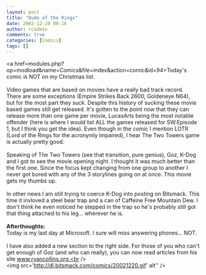 ```yaml
---
layout: post
title: "Dude of the Rings"
date: 2002-12-20 00:16
author: rcadmin
comments: true
categories: [Comics]
tags: []
---
```

<a href=modules.php?op=modload&name=Comics&file=index&action=comic&id=94>Today's comic</a> is NOT on my Christmas list. 
<br />
<br />
Video games that are based on movies have a really bad track record. There are some exceptions (Empire Strikes Back 2600, Goldeneye N64), but for the most part they suck. Despite this history of sucking these movie based games still get released. It's gotten to the point now that they can release more than one game per movie, LucasArts being the most notable offender (here is where I would list ALL the games released for SW:Episode 1, but I think you get the idea). Even though in the comic I mention LOTR (Lord of the Rings for the acronymly impaired), I hear The Two Towers game is actually pretty good. 
<br />
<br />
Speaking of The Two Towers (see that transition, pure genius), Goz, K-Dog and I got to see the movie opening night. I thought it was much better than the first one. Since the focus kept changing from one group to another I never got bored with any of the 3 storylines going on at once. This movie gets my thumbs up.
<br />
<br />
In other news I am still trying to coerce K-Dog into posting on Bitsmack. This time it invloved a steel bear trap and a can of Caffeine Free Mountain Dew. I don't think he even noticed he stepped in the trap so he's probably still got that thing attached to his leg... wherever he is.
<br />
<br />
<b>Afterthoughts:</b>
<br />
Today is my last day at Microsoft. I sure will miss answering phones... NOT. 
<br />
<br />
I have also added a new section to the right side. For those of you who can't get enough of Goz (and who can really), you can now read articles from his site www.ryancollins.org.<br /><br /><!--more--><img src='http://dl.bitsmack.com/comics/20021220.gif' alt'' />
